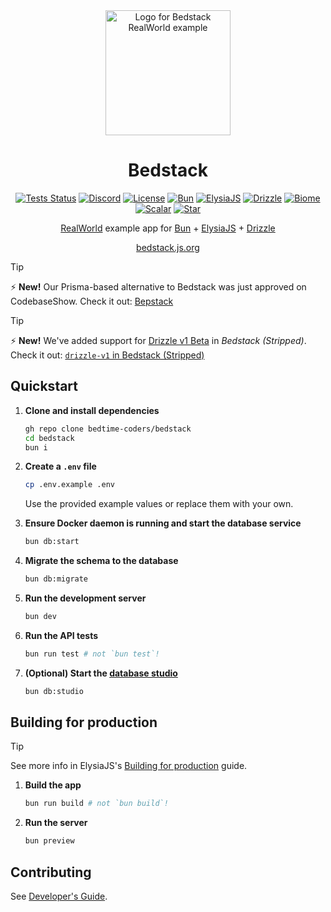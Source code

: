 <div align='center'>

<img src="docs/public/logo-mini.png" alt="Logo for Bedstack RealWorld example" width=200>
<h1>Bedstack</h1>

[![Tests Status](https://github.com/bedtime-coders/bedstack/actions/workflows/tests.yml/badge.svg?event=push&branch=main&)](https://github.com/bedtime-coders/bedstack/actions/workflows/tests.yml?query=branch%3Amain+event%3Apush) [![Discord](https://img.shields.io/discord/1164270344115335320?label=Chat&color=5865f4&logo=discord&labelColor=121214)](https://discord.gg/8UcP9QB5AV) [![License](https://custom-icon-badges.demolab.com/github/license/bedtime-coders/bedstack?label=License&color=blue&logo=law&labelColor=0d1117)](https://github.com/bedtime-coders/bedstack/blob/main/LICENSE) [![Bun](https://img.shields.io/badge/Bun-14151a?logo=bun&logoColor=fbf0df)](https://bun.sh/) [![ElysiaJS](https://custom-icon-badges.demolab.com/badge/ElysiaJS-0f172b.svg?logo=elysia)](https://elysiajs.com/) [![Drizzle](https://img.shields.io/badge/Drizzle-C5F74F?logo=drizzle&logoColor=000)](https://drizzle.team/) [![Biome](https://img.shields.io/badge/Biome-24272f?logo=biome&logoColor=f6f6f9)](https://biomejs.dev/) [![Scalar](https://img.shields.io/badge/Scalar-080808?logo=scalar&logoColor=e7e7e7)](https://scalar.com/) [![Star](https://custom-icon-badges.demolab.com/github/stars/bedtime-coders/bedstack?logo=star&logoColor=373737&label=Star)](https://github.com/bedtime-coders/bedstack/stargazers/)

[RealWorld](https://realworld-docs.netlify.app/) example app for [Bun](https://bun.sh/) + [ElysiaJS](https://elysiajs.com/) + [Drizzle](https://orm.drizzle.team/)

[bedstack.js.org](https://bedstack.js.org)

</div>

> [!TIP]
> ⚡ **New!** Our Prisma-based alternative to Bedstack was just approved on CodebaseShow. Check it out: [Bepstack](https://github.com/bedtime-coders/bepstack)

> [!TIP]
> ⚡ **New!** We've added support for [Drizzle v1 Beta](https://orm.drizzle.team/roadmap) in _Bedstack (Stripped)_. Check it out: [`drizzle-v1` in Bedstack (Stripped)](https://github.com/bedtime-coders/bedstack-stripped/tree/drizzle-v1)

## Quickstart

1. **Clone and install dependencies**

    ```sh
    gh repo clone bedtime-coders/bedstack
    cd bedstack
    bun i
    ```

2. **Create a `.env` file**

   ```sh
   cp .env.example .env
   ```

   Use the provided example values or replace them with your own.

3. **Ensure Docker daemon is running and start the database service**

   ```sh
   bun db:start
   ```

4. **Migrate the schema to the database**

   ```sh
   bun db:migrate
   ```

5. **Run the development server**

   ```sh
   bun dev
   ```

6. **Run the API tests**

   ```sh
   bun run test # not `bun test`!
   ```

7. **(Optional) Start the [database studio](https://orm.drizzle.team/drizzle-studio/overview)**
   ```bash
   bun db:studio
   ```


## Building for production

> [!TIP]
> See more info in ElysiaJS's [Building for production](https://elysiajs.com/tutorial.html#build-for-production) guide.

1. **Build the app**

   ```sh
   bun run build # not `bun build`!
   ```

2. **Run the server**

   ```sh
   bun preview
   ```

## Contributing

See [Developer's Guide](CONTRIBUTING.md).
